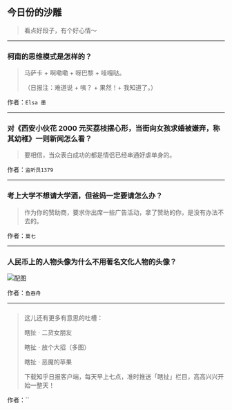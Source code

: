 ## 今日份的沙雕

> 看点好段子，有个好心情～


 
---

### 柯南的思维模式是怎样的？

> 马萨卡 + 啊嘞嘞 + 呀巴黎 + 哇嘎哒。
> 
> （日报注：难道说 + 咦？ + 果然！+ 我知道了。）


作者：`Elsa 墨`

---

### 对《西安小伙花 2000 元买荔枝摆心形，当街向女孩求婚被嫌弃，称其幼稚》一则新闻怎么看？

> 要相信，当众表白成功的都是情侣已经串通好虐单身的。


作者：`监听员1379`

---

### 考上大学不想请大学酒，但爸妈一定要请怎么办？

> 作为你的赞助商，要求你出席一些广告活动，拿了赞助的你，是没有办法不去的。


作者：`莫七`

---

### 人民币上的人物头像为什么不用著名文化人物的头像？

> 



![配图](http://pic2.zhimg.com/70/850d39361303f2cf1e878f57e9c64311_b.jpg)


作者：`鱼吞舟`

---

### 

> 这儿还有更多有意思的吐槽：
> 
> 瞎扯 · 二货女朋友
> 
> 瞎扯 · 放个大招（多图）
> 
> 瞎扯 · 恶魔的苹果
> 
> 下载知乎日报客户端，每天早上七点，准时推送「瞎扯」栏目，高高兴兴开始一整天！


作者：``